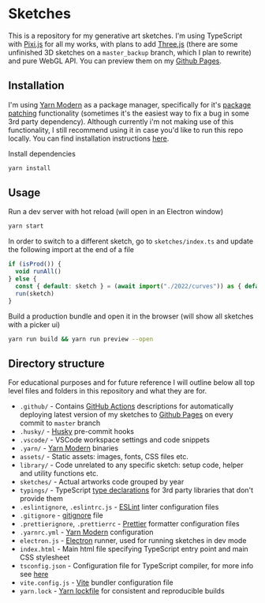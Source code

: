 # Sketches

This is a repository for my generative art sketches. I'm using TypeScript with [Pixi.js](https://pixijs.com/) for all my
works, with plans to add [Three.js](https://threejs.org/) (there are some unfinished 3D sketches on a `master_backup`
branch, which I plan to rewrite) and pure WebGL API. You can preview them on my [Github Pages](https://monkeyroar.github.io/sketches/).

## Installation

I'm using [Yarn Modern](https://yarnpkg.com/) as a package manager, specifically for it's
[package patching](https://yarnpkg.com/features/patching) functionality (sometimes it's the easiest way to fix a bug in
some 3rd party dependency). Although currently i'm not making use of this functionality, I still recommend using it in case
you'd like to run this repo locally. You can find installation instructions [here](https://yarnpkg.com/getting-started/install).

Install dependencies

```bash
yarn install
```

## Usage

Run a dev server with hot reload (will open in an Electron window)

```bash
yarn start
```

In order to switch to a different sketch, go to `sketches/index.ts` and update the following import at the end of a file

```typescript
if (isProd()) {
  void runAll()
} else {
  const { default: sketch } = (await import("./2022/curves")) as { default: SketchFactory } // Update path here
  run(sketch)
}
```

Build a production bundle and open it in the browser (will show all sketches with a picker ui)

```bash
yarn run build && yarn run preview --open
```

## Directory structure

For educational purposes and for future reference I will outline below all top level files and folders in this
repository and what they are for.

- `.github/` - Contains [GitHub Actions](https://github.com/features/actions) descriptions for automatically deploying
latest version of my sketches to [Github Pages](https://pages.github.com/) on every commit to `master` branch
- `.husky/` - [Husky](https://typicode.github.io/husky/) pre-commit hooks
- `.vscode/` - VSCode workspace settings and code snippets
- `.yarn/` - [Yarn Modern](https://yarnpkg.com/) binaries
- `assets/` - Static assets: images, fonts, CSS files etc.
- `library/` - Code unrelated to any specific sketch: setup code, helper and utility functions etc.
- `sketches/` - Actual artworks code grouped by year
- `typings/` - TypeScript [type declarations](https://www.typescriptlang.org/docs/handbook/2/type-declarations.html) for
3rd party libraries that don't provide them
- `.eslintignore`, `.eslintrc.js` - [ESLint](https://eslint.org/) linter configuration files
- `.gitignore` - [gitignore](https://git-scm.com/docs/gitignore) file
- `.prettierignore`, `.prettierrc` - [Prettier](https://prettier.io/) formatter configuration files
- `.yarnrc.yml` - [Yarn Modern](https://yarnpkg.com/) configuration
- `electron.js` - [Electron](https://www.electronjs.org/) runner, used for running sketches in dev mode
- `index.html` - Main html file specifying TypeScript entry point and main CSS stylesheet
- `tsconfig.json` - Configuration file for TypeScript compiler, for more info see [here](https://www.typescriptlang.org/docs/handbook/tsconfig-json.html)
- `vite.config.js` - [Vite](https://vitejs.dev/) bundler configuration file
- `yarn.lock` - [Yarn lockfile](https://classic.yarnpkg.com/lang/en/docs/yarn-lock/) for consistent and reproducible builds
